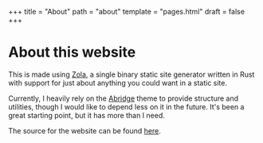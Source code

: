 +++
title = "About"
path = "about"
template = "pages.html"
draft = false
+++

# About this website

This is made using [Zola](https://www.getzola.org/), a single binary static site
generator written in Rust with support for just about anything you could want in
a static site.

Currently, I heavily rely on the [Abridge](https://abridge.netlify.app/) theme
to provide structure and utilities, though I would like to depend less on it in
the future. It's been a great starting point, but it has more than I need.

The source for the website can be found [here](https://github.com/GabrielDTB/gabrieltb.me).
